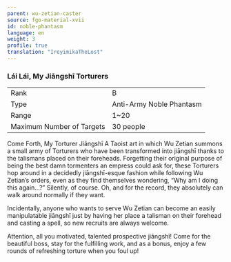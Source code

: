 ```yaml
---
parent: wu-zetian-caster
source: fgo-material-xvii
id: noble-phantasm
language: en
weight: 3
profile: true
translation: "IreyimikaTheLost"
---
```


### Lái Lái, My Jiāngshī Torturers

<table>
  <tr><td>Rank</td><td>B</td></tr>
  <tr><td>Type</td><td>Anti-Army Noble Phantasm</td></tr>
  <tr><td>Range</td><td>1~20</td></tr>
  <tr><td>Maximum Number of Targets</td><td>30 people</td></tr>
</table>

Come Forth, My Torturer Jiāngshī
A Taoist art in which Wu Zetian summons a small army of Torturers who have been transformed into jiāngshī thanks to the talismans placed on their foreheads. Forgetting their original purpose of being the best damn tormenters an empress could ask for, these Torturers hop around in a decidedly jiāngshī-esque fashion while following Wu Zetian’s orders, even as they find themselves wondering, “Why am I doing this again…?” Silently, of course. Oh, and for the record, they absolutely can walk around normally if they want.

Incidentally, anyone who wants to serve Wu Zetian can become an easily manipulatable jiāngshī just by having her place a talisman on their forehead and casting a spell, so new recruits are always welcome.

Attention, all you motivated, talented prospective jiāngshī! Come for the beautiful boss, stay for the fulfilling work, and as a bonus, enjoy a few rounds of refreshing torture when you foul up!
